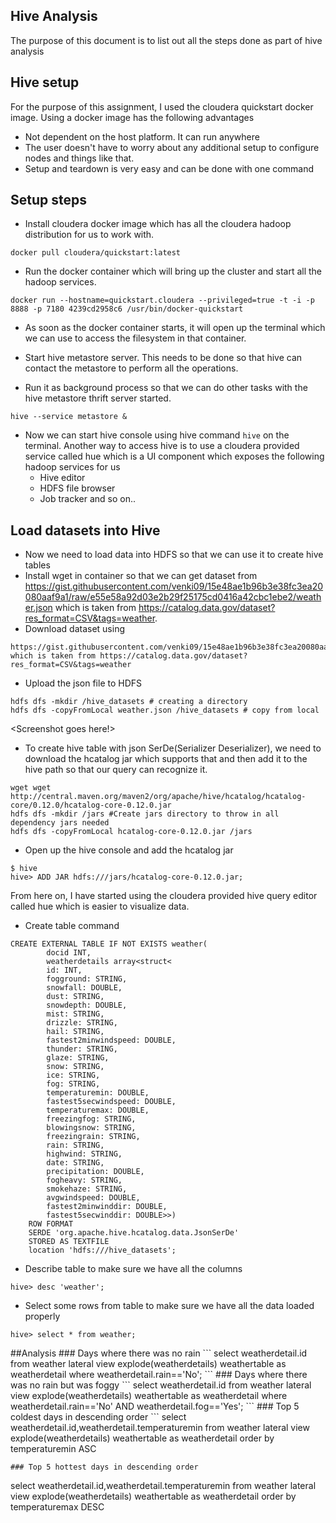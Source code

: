 
## Hive Analysis
The purpose of this document is to list out all the steps done as part of hive analysis

## Hive setup
For the purpose of this assignment, I used the cloudera quickstart docker image. Using a docker image has the following advantages
* Not dependent on the host platform. It can run anywhere
* The user doesn't have to worry about any additional setup to configure nodes and things like that.
* Setup and teardown is very easy and can be done with one command

## Setup steps
* Install cloudera docker image which has all the cloudera hadoop distribution for us to work with.
```
docker pull cloudera/quickstart:latest
```
* Run the docker container which will bring up the cluster and start all the hadoop services.
```
docker run --hostname=quickstart.cloudera --privileged=true -t -i -p 8888 -p 7180 4239cd2958c6 /usr/bin/docker-quickstart
```
* As soon as the docker container starts, it will open up the terminal which we can use to access the filesystem in that container.

* Start hive metastore server. This needs to be done so that hive can contact the metastore to perform all the operations.

* Run it as background process so that we can do other tasks with the hive metastore thrift server started.
```
hive --service metastore &
```
* Now we can start hive console using hive command `hive` on the terminal. Another way to access hive is to use a cloudera provided service called hue which is a UI component which exposes the following hadoop services for us
   * Hive editor
   * HDFS file browser
   * Job tracker and so on..

## Load datasets into Hive
* Now we need to load data into HDFS so that we can use it to create hive tables
* Install wget in container so that we can get dataset from https://gist.githubusercontent.com/venki09/15e48ae1b96b3e38fc3ea20080aaf9a1/raw/e55e58a92d03e2b29f25175cd0416a42cbc1ebe2/weather.json which is taken from https://catalog.data.gov/dataset?res_format=CSV&tags=weather. 
* Download dataset using 
```
https://gist.githubusercontent.com/venki09/15e48ae1b96b3e38fc3ea20080aaf9a1/raw/e55e58a92d03e2b29f25175cd0416a42cbc1ebe2/weather.json which is taken from https://catalog.data.gov/dataset?res_format=CSV&tags=weather
```
* Upload the json file to HDFS
```
hdfs dfs -mkdir /hive_datasets # creating a directory
hdfs dfs -copyFromLocal weather.json /hive_datasets # copy from local
```
<Screenshot goes here!>
* To create hive table with json SerDe(Serializer Deserializer), we need to download the hcatalog jar which supports that and then add it to the hive path so that our query can recognize it.
```
wget wget http://central.maven.org/maven2/org/apache/hive/hcatalog/hcatalog-core/0.12.0/hcatalog-core-0.12.0.jar
hdfs dfs -mkdir /jars #Create jars directory to throw in all dependency jars needed
hdfs dfs -copyFromLocal hcatalog-core-0.12.0.jar /jars
```
* Open up the hive console and add the hcatalog jar
```
$ hive
hive> ADD JAR hdfs:///jars/hcatalog-core-0.12.0.jar;
```
From here on, I have started using the cloudera provided hive query editor called hue which is easier to visualize data.
* Create table command
```
CREATE EXTERNAL TABLE IF NOT EXISTS weather(
        docid INT,
        weatherdetails array<struct< 
        id: INT,
        fogground: STRING,
        snowfall: DOUBLE,
        dust: STRING,
        snowdepth: DOUBLE,
        mist: STRING,
        drizzle: STRING,
        hail: STRING,
        fastest2minwindspeed: DOUBLE,
        thunder: STRING,
        glaze: STRING,
        snow: STRING,
        ice: STRING,
        fog: STRING,
        temperaturemin: DOUBLE,
        fastest5secwindspeed: DOUBLE,
        temperaturemax: DOUBLE,
        freezingfog: STRING,
        blowingsnow: STRING,
        freezingrain: STRING,
        rain: STRING,
        highwind: STRING,
        date: STRING,
        precipitation: DOUBLE,
        fogheavy: STRING,
        smokehaze: STRING,
        avgwindspeed: DOUBLE,
        fastest2minwinddir: DOUBLE,
        fastest5secwinddir: DOUBLE>>)
    ROW FORMAT 
    SERDE 'org.apache.hive.hcatalog.data.JsonSerDe'
    STORED AS TEXTFILE
    location 'hdfs:///hive_datasets';
```
* Describe table to make sure we have all the columns
```
hive> desc 'weather';
```
* Select some rows from table to make sure we have all the data loaded properly
```
hive> select * from weather;
```
<Screenshot goes here>
##Analysis
### Days where there was no rain
```
select weatherdetail.id from weather lateral view explode(weatherdetails) weathertable as weatherdetail
where weatherdetail.rain=='No';
```
### Days where there was no rain but was foggy
```
select weatherdetail.id from weather lateral view explode(weatherdetails) weathertable as weatherdetail
where weatherdetail.rain=='No' AND weatherdetail.fog=='Yes';
```
### Top 5 coldest days in descending order
```
select weatherdetail.id,weatherdetail.temperaturemin from weather lateral view explode(weatherdetails) weathertable as weatherdetail order by temperaturemin ASC

```
### Top 5 hottest days in descending order
```
select weatherdetail.id,weatherdetail.temperaturemin from weather lateral view explode(weatherdetails) weathertable as weatherdetail order by temperaturemax DESC
```
